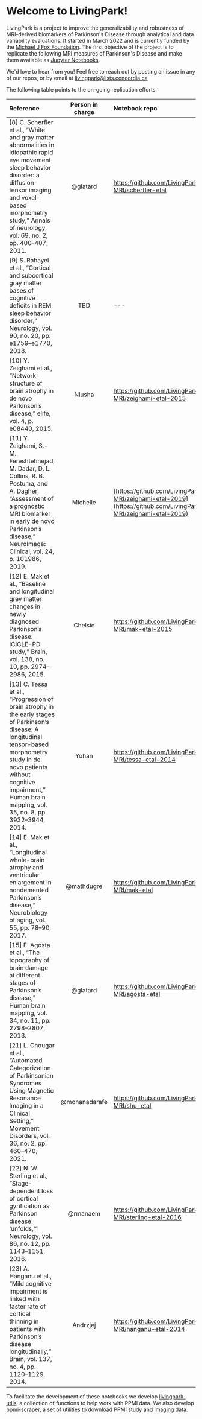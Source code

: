 # Welcome to LivingPark!

LivingPark is a project to improve the generalizability and robustness of MRI-derived biomarkers of Parkinson's Disease through analytical and data variability evaluations.
It started in March 2022 and is currently funded by the [Michael J Fox Foundation](https://www.michaeljfox.org). The first objective of the project is to 
replicate the following MRI measures of Parkinson's Disease and make them available as [Jupyter Notebooks](https://jupyter.org).

We'd love to hear from you! Feel free to reach out by posting an issue in any of our repos, or by email at [livingpark@lists.concordia.ca](mailto:livingpark@lists.concordia.ca)

The following table points to the on-going replication efforts.

| Reference | Person in charge | Notebook repo |
|:----------|:----------------:|:--------------|
| [8] C. Scherfler et al., “White and gray matter abnormalities in idiopathic rapid eye movement sleep behavior disorder: a diffusion-tensor imaging and voxel-based morphometry study,” Annals of neurology, vol. 69, no. 2, pp. 400–407, 2011. | @glatard | https://github.com/LivingPark-MRI/scherfler-etal |
| [9]    S. Rahayel et al., “Cortical and subcortical gray matter bases of cognitive deficits in REM sleep behavior disorder,” Neurology, vol. 90, no. 20, pp. e1759–e1770, 2018. | TBD | --- |
| [10]    Y. Zeighami et al., “Network structure of brain atrophy in de novo Parkinson’s disease,” elife, vol. 4, p. e08440, 2015. | Niusha | https://github.com/LivingPark-MRI/zeighami-etal-2015|
| [11]    Y. Zeighami, S.-M. Fereshtehnejad, M. Dadar, D. L. Collins, R. B. Postuma, and A. Dagher, “Assessment of a prognostic MRI biomarker in early de novo Parkinson’s disease,” NeuroImage: Clinical, vol. 24, p. 101986, 2019. | Michelle | [https://github.com/LivingPark-MRI/zeighami-etal-2019](https://github.com/LivingPark-MRI/zeighami-etal-2019)|
| [12] E. Mak et al., “Baseline and longitudinal grey matter changes in newly diagnosed Parkinson’s disease: ICICLE-PD study,” Brain, vol. 138, no. 10, pp. 2974–2986, 2015. | Chelsie | https://github.com/LivingPark-MRI/mak-etal-2015
| [13] C. Tessa et al., “Progression of brain atrophy in the early stages of Parkinson’s disease: A longitudinal tensor-based morphometry study in de novo patients without cognitive impairment,” Human brain mapping, vol. 35, no. 8, pp. 3932–3944, 2014. | Yohan | https://github.com/LivingPark-MRI/tessa-etal-2014
| [14]    E. Mak et al., “Longitudinal whole-brain atrophy and ventricular enlargement in nondemented Parkinson’s disease,” Neurobiology of aging, vol. 55, pp. 78–90, 2017. | @mathdugre | https://github.com/LivingPark-MRI/mak-etal
| [15]    F. Agosta et al., “The topography of brain damage at different stages of Parkinson’s disease,” Human brain mapping, vol. 34, no. 11, pp. 2798–2807, 2013. | @glatard | https://github.com/LivingPark-MRI/agosta-etal
| [21]    L. Chougar et al., “Automated Categorization of Parkinsonian Syndromes Using Magnetic Resonance Imaging in a Clinical Setting,” Movement Disorders, vol. 36, no. 2, pp. 460–470, 2021. | @mohanadarafe | https://github.com/LivingPark-MRI/shu-etal
| [22]    N. W. Sterling et al., “Stage-dependent loss of cortical gyrification as Parkinson disease ‘unfolds,’” Neurology, vol. 86, no. 12, pp. 1143–1151, 2016. | @rmanaem | https://github.com/LivingPark-MRI/sterling-etal-2016
| [23]    A. Hanganu et al., “Mild cognitive impairment is linked with faster rate of cortical thinning in patients with Parkinson’s disease longitudinally,” Brain, vol. 137, no. 4, pp. 1120–1129, 2014. | Andrzjej | https://github.com/LivingPark-MRI/hanganu-etal-2014

To facilitate the development of these notebooks we develop [livingpark-utils](https://github.com/LivingPark-MRI/livingpark-utils), a collection of functions to help work with PPMI data. We also develop [ppmi-scraper](https://github.com/LivingPark-MRI/ppmi-scraper), a set of utilities to download PPMI study and imaging data. 

